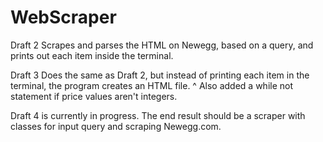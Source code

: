# WebScraper
Draft 2 Scrapes and parses the HTML on Newegg, based on a query, and prints out each item inside the terminal.

Draft 3 Does the same as Draft 2, but instead of printing each item in the terminal, the program creates an HTML file.
^ Also added a while not statement if price values aren't integers.

Draft 4 is currently in progress. The end result should be a scraper with classes for input query and scraping Newegg.com.
